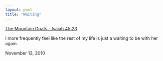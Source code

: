 ```yaml
---
layout: post
title: "Waiting"
---
```


<p class="media"><span class="audioplayer"><span id="audioplayer_1"><a href="http://danielsjourney.com/files/11%20Isaiah%2045_23.mp3">The Mountain Goats - Isaiah 45:23</a></span></span></p>

I more frequently feel like the rest of my life is just a waiting to be with her again. 

<p class="date">November 13, 2010</p>

<script type="text/javascript">  
  $(function(){
    AudioPlayer.embed("audioplayer_1", {soundFile: "http://danielsjourney.com/files/11%20Isaiah%2045_23.mp3",  
        titles: "Isaiah 45:23",  
        artists: "The Mountain Goats"});
  });
</script>
